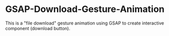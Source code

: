 # GSAP-Download-Gesture-Animation
This is a "file download" gesture animation using GSAP to create interactive component (download button).
